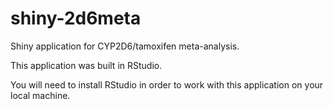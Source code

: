# shiny-2d6meta
Shiny application for CYP2D6/tamoxifen meta-analysis.

This application was built in RStudio.

You will need to install RStudio in order to work with this application on your local machine.